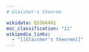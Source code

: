 ```yaml
---
# Glaisher's theorem

wikidata: Q5566491
msc_classification: "11"
wikipedia_links:
  - "[[Glaisher's theorem]]"
---
```

